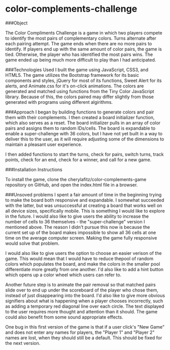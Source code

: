 # color-complements-challenge

###Object

The Color Compliments Challenge is a game in which two players compete to identify the most pairs of complementary colors. Turns alternate after each pairing attempt. The game ends when there are no more pairs to identify. If players end up with the same amount of color pairs, the game is tied. Otherwise, the player who has identified the most pairs wins. The game ended up being much more difficult to play than I had anticipated. 

###Technologies Used
I built the game using JavaScript, CSS3, and HTML5. The game utilizes the Bootstrap framework for its basic components and styles, jQuery for most of its functions, Sweet Alert for its alerts, and Animate.css for it's on-click animations. The colors are generated and matched using functions from the Tiny Color JavaScript library. Because of this, the colors paired may differ slightly from those generated with programs using different algirithms. 

###Approach
I began by building functions to generate colors and pair them with their complements. I then created a board initializer function, which also serves as a reset. The board initializer pulls in an array of color pairs and assigns them to random IDs/cells. The board is expandable to enable a super-challenge with 36 colors, but I have not yet built in a way to deliver this to the user, as it will require adjusting some of the dimensions to maintain a pleasant user experience. 

I then added functions to start the turns, check for pairs, switch turns, track points, check for an end, check for a winner, and call for a new game. 

###Installation Instructions

To install the game, clone the cherylafitz/color-complements-game repository on GitHub, and open the index.html file in a browser. 

###Unsoved problems
I spent a fair amount of time in the beginning trying to make the board both responsive and expandable. I somewhat succeeded with the latter, but was unsuccessful at creating a board that works well on all device sizes, specifically mobile. This is something I would like to explore in the future. I would also like to give users the ability to increase the number of cells to 36 themselves - the "super-challenge" version I mentioned above. The reason I didn't pursue this now is because the current set up of the board makes impossible to show all 36 cells at one time on the average computer screen. Making the game fully responsive would solve that problem. 

I would also like to give users the option to choose an easier verison of the game. This would mean that I would have to reduce thepool of random colors which populates the board, and make the colors in the smaller pool differentiate more greatly from one another. I'd also like to add a hint button which opens up a color wheel which users can refer to.

Another future step is to animate the pair removal so that matched pairs slide over to end up under the scoreboard of the player who chose them, instead of just disappearing into the board. I'd also like to give more obvious signifiers about what is happening when a player chooses incorrectly, such as adding a temporary red diagonal line over each circle. The text displayed to the user requires more thought and attention than it should. The game could also benefit from some sound appropriate effects.

One bug in this first version of the game is that if a user click's "New Game" and does not enter any names for players, the "Player 1" and "Player 2" names are lost, when they should still be a default. This should be fixed for the next version.




